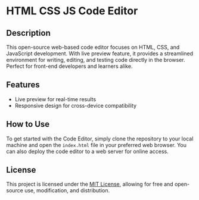 # HTML CSS JS Code Editor

## Description

This open-source web-based code editor focuses on HTML, CSS, and JavaScript development. With live preview feature, it provides a streamlined environment for writing, editing, and testing code directly in the browser. Perfect for front-end developers and learners alike.

## Features
- Live preview for real-time results
- Responsive design for cross-device compatibility

## How to Use

To get started with the Code Editor, simply clone the repository to your local machine and open the `index.html` file in your preferred web browser. You can also deploy the code editor to a web server for online access.


## License

This project is licensed under the [MIT License](https://opensource.org/licenses/MIT), allowing for free and open-source use, modification, and distribution.
